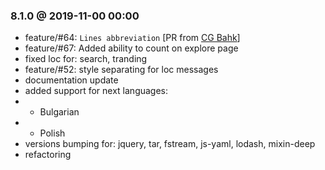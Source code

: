 
### 8.1.0 @ 2019-11-00 00:00

- feature/#64: ```Lines abbreviation``` [PR from [CG Bahk](https://github.com/cgbahk)]
- feature/#67: Added ability to count on explore page
- fixed loc for: search, tranding
- feature/#52: style separating for loc messages
- documentation update
- added support for next languages:
- - Bulgarian
- - Polish
- versions bumping for: jquery, tar, fstream, js-yaml, lodash, mixin-deep
- refactoring
